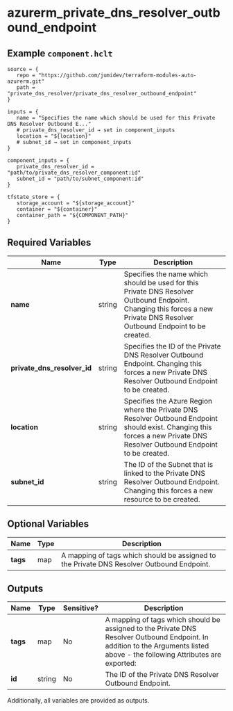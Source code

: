 # azurerm_private_dns_resolver_outbound_endpoint



## Example `component.hclt`

```hcl
source = {
   repo = "https://github.com/jumidev/terraform-modules-auto-azurerm.git"   
   path = "private_dns_resolver/private_dns_resolver_outbound_endpoint"   
}

inputs = {
   name = "Specifies the name which should be used for this Private DNS Resolver Outbound E..."   
   # private_dns_resolver_id → set in component_inputs
   location = "${location}"   
   # subnet_id → set in component_inputs
}

component_inputs = {
   private_dns_resolver_id = "path/to/private_dns_resolver_component:id"   
   subnet_id = "path/to/subnet_component:id"   
}

tfstate_store = {
   storage_account = "${storage_account}"   
   container = "${container}"   
   container_path = "${COMPONENT_PATH}"   
}

```

## Required Variables

| Name | Type |  Description |
| ---- | --------- |  ----------- |
| **name** | string |  Specifies the name which should be used for this Private DNS Resolver Outbound Endpoint. Changing this forces a new Private DNS Resolver Outbound Endpoint to be created. | 
| **private_dns_resolver_id** | string |  Specifies the ID of the Private DNS Resolver Outbound Endpoint. Changing this forces a new Private DNS Resolver Outbound Endpoint to be created. | 
| **location** | string |  Specifies the Azure Region where the Private DNS Resolver Outbound Endpoint should exist. Changing this forces a new Private DNS Resolver Outbound Endpoint to be created. | 
| **subnet_id** | string |  The ID of the Subnet that is linked to the Private DNS Resolver Outbound Endpoint. Changing this forces a new resource to be created. | 

## Optional Variables

| Name | Type |  Description |
| ---- | --------- |  ----------- |
| **tags** | map |  A mapping of tags which should be assigned to the Private DNS Resolver Outbound Endpoint. | 



## Outputs

| Name | Type | Sensitive? | Description |
| ---- | ---- | --------- | --------- |
| **tags** | map | No  | A mapping of tags which should be assigned to the Private DNS Resolver Outbound Endpoint. In addition to the Arguments listed above - the following Attributes are exported: | 
| **id** | string | No  | The ID of the Private DNS Resolver Outbound Endpoint. | 

Additionally, all variables are provided as outputs.
